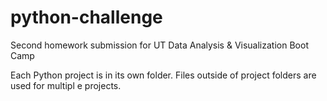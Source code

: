 # python-challenge
Second homework submission for UT Data Analysis & Visualization Boot Camp

Each Python project is in its own folder. Files outside of project folders are used for multipl
e projects.
